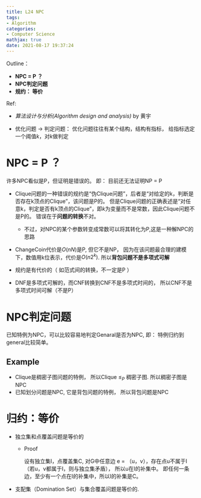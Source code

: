 ```yaml
---
title: L24 NPC
tags: 
- Algorithm
categories: 
- Computer Science
mathjax: true
date: 2021-08-17 19:37:24
---
```



Outline：

* **NPC = P ？**
* **NPC判定问题**
* **规约： 等价**

Ref:

* *算法设计与分析(Algorithm design and analysis)* by 黄宇

<!--more-->

* 优化问题 → 判定问题： 优化问题往往有某个结构，结构有指标， 给指标选定一个阈值*k*，对*k*做判定

# NPC = P ？

 许多NPC看似是P，但证明是错误的。 即： 目前还无法证明NP = P

* Clique问题的一种错误的规约是“伪Clique问题”，后者是“对给定的k，判断是否存在k顶点的Clique”，该问题是P的。 但是Clique问题的正确表述是“对任意k，判定是否有k顶点的Clique”，即*k*为变量而不是常数，因此Clique问题不是P的。 错误在于**问题的转换**不对。
  * 不过，对NPC的某个参数转变成常数可以将其转化为P,这是一种解NPC的思路

* ChangeCoin代价是$O(nN)$是P, 但它不是NP， 因为在该问题最合理的建模下，数值用k位表示，代价是$O(n2^k)$. 所以**背包问题不是多项式可解​**
* 规约是有代价的（ 如范式间的转换，不一定是P ）
* DNF是多项式可解的，而CNF转换到CNF不是多项式时间的， 所以CNF不是多项式时间可解（不是P）

# NPC判定问题

已知特例为NPC，可以比较容易地判定Genaral是否为NPC, 即： 特例归约到general比较简单。

## Example

* Clique是稠密子图问题的特例，  所以Clique $\leq_P$​​ 稠密子图. 所以稠密子图是NPC
* 已知划分问题是NPC, 它是背包问题的特例， 所以背包问题是NPC

# 归约：等价

* 独立集和点覆盖问题是等价的

  * Proof

    设有独立集I，点覆盖集C,  对G中任意边 e = （u，v），存在点u不属于I（若u，v都属于I，则与独立集矛盾）， 所以u在I的补集中。 即任何一条边，至少有一个点在I的补集中，所以I的补集是C。

* 支配集（Domination Set）与集合覆盖问题是等价的. 
